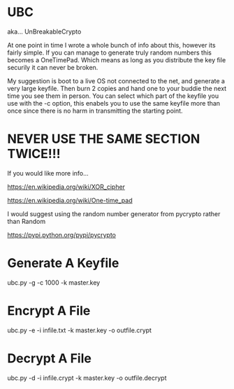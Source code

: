 # UBC
aka... UnBreakableCrypto

At one point in time I wrote a whole bunch of info about this, however its fairly simple. If you can manage to generate truly random numbers this becomes a OneTimePad. Which means as long as you distribute the key file securily it can never be broken.

My suggestion is boot to a live OS not connected to the net, and generate a very large keyfile. Then burn 2 copies and hand one to your buddie the next time you see them in person. You can select which part of the keyfile you use with the -c option, this enabels you to use the same keyfile more than once since there is no harm in transmitting the starting point.

# NEVER USE THE SAME SECTION TWICE!!!

If you would like more info...

https://en.wikipedia.org/wiki/XOR_cipher

https://en.wikipedia.org/wiki/One-time_pad

I would suggest using the random number generator from pycrypto rather than Random 

https://pypi.python.org/pypi/pycrypto

# Generate A Keyfile
ubc.py -g -c 1000 -k master.key

# Encrypt A File
ubc.py -e -i infile.txt -k master.key -o outfile.crypt

# Decrypt A File
ubc.py -d -i infile.crypt -k master.key -o outfile.decrypt
